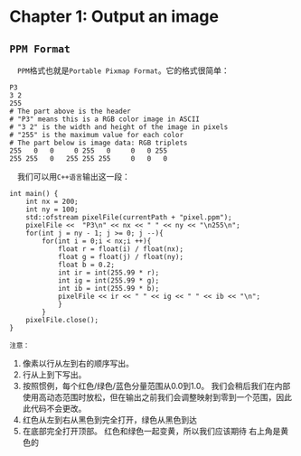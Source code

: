#  Chapter 1: Output an image
## `PPM Format`
&emsp;`PPM`格式也就是`Portable Pixmap Format`。它的格式很简单：
```
P3
3 2
255
# The part above is the header
# "P3" means this is a RGB color image in ASCII
# "3 2" is the width and height of the image in pixels
# "255" is the maximum value for each color
# The part below is image data: RGB triplets
255   0   0     0 255   0     0   0 255
255 255   0   255 255 255     0   0   0
```
&emsp;我们可以用`C++语言`输出这一段：
```
int main() {
    int nx = 200;
    int ny = 100;
    std::ofstream pixelFile(currentPath + "pixel.ppm");
    pixelFile <<  "P3\n" << nx << " " << ny << "\n255\n";
    for(int j = ny - 1; j >= 0; j --){
        for(int i = 0;i < nx;i ++){
            float r = float(i) / float(nx);
            float g = float(j) / float(ny);
            float b = 0.2;
            int ir = int(255.99 * r);
            int ig = int(255.99 * g);
            int ib = int(255.99 * b);
            pixelFile << ir << " " << ig << " " << ib << "\n";
            }
        }
    pixelFile.close();
}

```

`注意：`
1. 像素以行从左到右的顺序写出。
2. 行从上到下写出。
3. 按照惯例，每个红色/绿色/蓝色分量范围从0.0到1.0。 我们会稍后我们在内部使用高动态范围时放松，但在输出之前我们会调整映射到零到一个范围，因此此代码不会更改。
4. 红色从左到右从黑色到完全打开，绿色从黑色到达
5. 在底部完全打开顶部。 红色和绿色一起变黄，所以我们应该期待
右上角是黄色的

